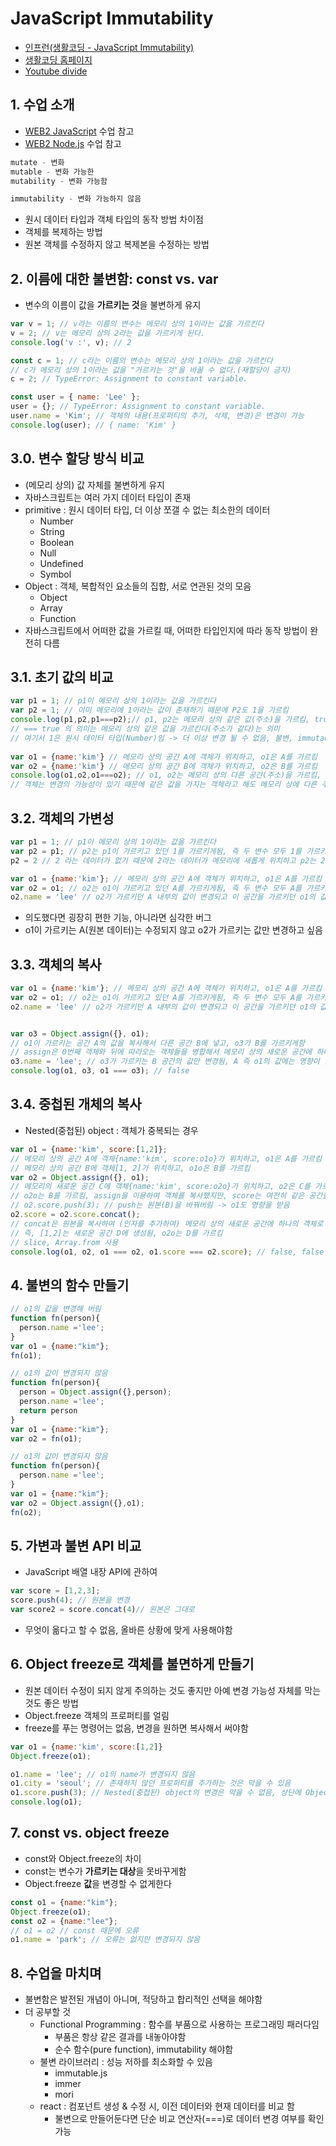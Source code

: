 # JavaScript Immutability

- [인프런(생활코딩 - JavaScript Immutability)](https://www.inflearn.com/course/javascript-immutability/dashboard)
- [생활코딩 홈페이지](https://opentutorials.org/module/4075)
- [Youtube divide](https://www.youtube.com/playlist?list=PLuHgQVnccGMBxNK38TqfBWk-QpEI7UkY8)

## 1. 수업 소개
- [WEB2 JavaScript](https://opentutorials.org/course/3085) 수업 참고
- [WEB2 Node.js](https://opentutorials.org/course/3332) 수업 참고
```js
mutate - 변화
mutable - 변화 가능한
mutability - 변화 가능함 

immutability - 변화 가능하지 않음
```
- 원시 데이터 타입과 객체 타입의 동작 방법 차이점
- 객체를 복제하는 방법
- 원본 객체를 수정하지 않고 복제본을 수정하는 방법

## 2. 이름에 대한 불변함: const vs. var
- 변수의 이름이 값을 **가르키는 것**을 불변하게 유지
```js
var v = 1; // v라는 이름의 변수는 메모리 상의 1이라는 값을 가르킨다
v = 2; // v는 메모리 상의 2라는 값을 가르키게 된다.
console.log('v :', v); // 2

const c = 1; // c라는 이름의 변수는 메모리 상의 1이라는 값을 가르킨다
// c가 메모리 상의 1이라는 값을 "가르키는 것"을 바꿀 수 없다.(재할당이 금지) 
c = 2; // TypeError: Assignment to constant variable.

const user = { name: 'Lee' };
user = {}; // TypeError: Assignment to constant variable.
user.name = 'Kim'; // 객체의 내용(프로퍼티의 추가, 삭제, 변경)은 변경이 가능
console.log(user); // { name: 'Kim' }
```

## 3.0. 변수 할당 방식 비교
- (메모리 상의) 값 자체를 불변하게 유지
- 자바스크립트는 여러 가지 데이터 타입이 존재
- primitive : 원시 데이터 타입, 더 이상 쪼갤 수 없는 최소한의 데이터
  - Number
  - String
  - Boolean
  - Null
  - Undefined
  - Symbol
- Object : 객체, 복합적인 요소들의 집합, 서로 연관된 것의 모음
  - Object
  - Array
  - Function
- 자바스크립트에서 어떠한 값을 가르킬 때, 어떠한 타입인지에 따라 동작 방법이 완전히 다름

## 3.1. 초기 값의 비교
```js
var p1 = 1; // p1이 메모리 상의 1이라는 값을 가르킨다
var p2 = 1; // 이미 메모리에 1이라는 값이 존재하기 때문에 P2도 1을 가르킴
console.log(p1,p2,p1===p2);// p1, p2는 메모리 상의 같은 값(주소)을 가르킴, true
// === true 의 의미는 메모리 상의 같은 값을 가르킨다(주소가 같다)는 의미
// 여기서 1은 원시 데이터 타입(Number)임 -> 더 이상 변경 될 수 없음, 불변, immutability
 
var o1 = {name:'kim'} // 메모리 상의 공간 A에 객체가 위치하고, o1은 A를 가르킴
var o2 = {name:'kim'} // 메모리 상의 공간 B에 객체가 위치하고, o2은 B를 가르킴
console.log(o1,o2,o1===o2); // o1, o2는 메모리 상의 다른 공간(주소)을 가르킴, false
// 객체는 변경의 가능성이 있기 때문에 같은 값을 가지는 객체라고 해도 메모리 상에 다른 주소에 위치하게됨
```

## 3.2. 객체의 가변성
```js
var p1 = 1; // p1이 메모리 상의 1이라는 값을 가르킨다
var p2 = p1; // p2는 p1이 가르키고 있던 1를 가르키게됨, 즉 두 변수 모두 1를 가르키게됨
p2 = 2 // 2 라는 데이터가 없기 때문에 2라는 데이터가 메모리에 새롭게 위치하고 p2는 2를 가르킴, p1이 가르키던 1은 변경되지 않음

var o1 = {name:'kim'}; // 메모리 상의 공간 A에 객체가 위치하고, o1은 A를 가르킴
var o2 = o1; // o2는 o1이 가르키고 있던 A를 가르키게됨, 즉 두 변수 모두 A를 가르키게됨
o2.name = 'lee' // o2가 가르키던 A 내부의 값이 변경되고 이 공간을 가르키던 o1의 값도 변경됨
```
- 의도했다면 굉장히 편한 기능, 아니라면 심각한 버그
- o1이 가르키는 A(원본 데이터)는 수정되지 않고 o2가 가르키는 값만 변경하고 싶음

## 3.3. 객체의 복사
```js
var o1 = {name:'kim'}; // 메모리 상의 공간 A에 객체가 위치하고, o1은 A를 가르킴
var o2 = o1; // o2는 o1이 가르키고 있던 A를 가르키게됨, 즉 두 변수 모두 A를 가르키게됨
o2.name = 'lee' // o2가 가르키던 A 내부의 값이 변경되고 이 공간을 가르키던 o1의 값도 변경됨


var o3 = Object.assign({}, o1); 
// o1이 가르키는 공간 A의 값을 복사해서 다른 공간 B에 넣고, o3가 B를 가르키게함
// assign은 0번째 객체와 뒤에 따라오는 객체들을 병합해서 메모리 상의 새로운 공간에 하나의 객체로 만들어줌
o3.name = 'lee'; // o3가 가르키는 B 공간의 값만 변경됨, A 즉 o1의 값에는 영향이 없음
console.log(o1, o3, o1 === o3); // false
```

## 3.4. 중첩된 개체의 복사
- Nested(중첩된) object : 객체가 중복되는 경우
```js
var o1 = {name:'kim', score:[1,2]};
// 메모리 상의 공간 A에 객체{name:'kim', score:o1o}가 위치하고, o1은 A를 가르킴
// 메모리 상의 공간 B에 객체[1, 2]가 위치하고, o1o은 B를 가르킴
var o2 = Object.assign({}, o1);
// 메모리의 새로운 공간 C에 객체{name:'kim', score:o2o}가 위치하고, o2은 C를 가르킴
// o2o는 B를 가르킴, assign을 이용하여 객체를 복사했지만, score는 여전히 같은 공간을 가르킴
// o2.score.push(3); // push는 원본(B)을 바꿔버림 -> o1도 영향을 받음
o2.score = o2.score.concat();
// concat은 원본을 복사하여 (인자를 추가하여) 메모리 상의 새로운 공간에 하나의 객체로 만들어줌
// 즉, [1,2]는 새로운 공간 D에 생성됨, o2o는 D를 가르킴
// slice, Array.from 사용
console.log(o1, o2, o1 === o2, o1.score === o2.score); // false, false
```

## 4. 불변의 함수 만들기
```js
// o1의 값을 변경해 버림
function fn(person){
  person.name ='lee';
}
var o1 = {name:"kim"};
fn(o1);

// o1의 값이 변경되지 않음
function fn(person){
  person = Object.assign({},person);
  person.name ='lee';
  return person
}
var o1 = {name:"kim"};
var o2 = fn(o1);

// o1의 값이 변경되지 않음
function fn(person){
  person.name ='lee';
}
var o1 = {name:"kim"};
var o2 = Object.assign({},o1);
fn(o2);
```

## 5. 가변과 불변 API 비교
- JavaScript 배열 내장 API에 관하여
```js
var score = [1,2,3];
score.push(4); // 원본을 변경
var score2 = score.concat(4)// 원본은 그대로
```
- 무엇이 옮다고 할 수 없음, 올바른 상황에 맞게 사용해야함

## 6. Object freeze로 객체를 불면하게 만들기
- 원본 데이터 수정이 되지 않게 주의하는 것도 좋지만 아예 변경 가능성 자체를 막는 것도 좋은 방법
- Object.freeze 객체의 프로퍼티를 얼림
- freeze를 푸는 명령어는 없음, 변경을 원하면 복사해서 써야함
```js
var o1 = {name:'kim', score:[1,2]}
Object.freeze(o1);

o1.name = 'lee'; // o1의 name가 변경되지 않음
o1.city = 'seoul'; // 존재하지 않던 프로퍼티를 추가하는 것은 막을 수 있음
o1.score.push(3); // Nested(중첩된) object의 변경은 막을 수 없음, 상단에 Object.freeze(o1.score)를 추가하면 막을 수 있음
console.log(o1);
```

## 7. const vs. object freeze
- const와 Object.freeze의 차이
- const는 변수가 **가르키는 대상**을 못바꾸게함
- Object.freeze **값**을 변경할 수 없게한다
```js
const o1 = {name:"kim"};
Object.freeze(o1);
const o2 = {name:"lee"};
// o1 = o2 // const 때문에 오류
o1.name = 'park'; // 오류는 없지만 변경되지 않음
```

## 8. 수업을 마치며
- 불변함은 발전된 개념이 아니며, 적당하고 합리적인 선택을 해야함
- 더 공부할 것
  - Functional Programming : 함수를 부품으로 사용하는 프로그래밍 패러다임
    - 부품은 항상 같은 결과를 내놓아야함 
    - 순수 함수(pure function), immutability 해야함
  - 불변 라이브러리 : 성능 저하를 최소화할 수 있음
    - immutable.js
    - immer
    - mori
  - react : 컴포넌트 생성 & 수정 시, 이전 데이터와 현재 데이터를 비교 함
    - 불변으로 만들어둔다면 단순 비교 연산자(===)로 데이터 변경 여부를 확인 가능